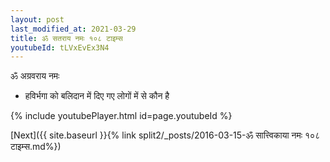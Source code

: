 ```yaml
---
layout: post
last_modified_at: 2021-03-29
title: ॐ सतराय नमः १०८ टाइम्स
youtubeId: tLVxEvEx3N4
---
```

 
 
 ॐ अग्रवराय नमः  
 
 -  हविर्भगा को बलिदान में दिए गए लोगों में से कौन है 
 
  
 
  
 
 
 
 
 
 


{% include youtubePlayer.html id=page.youtubeId %}
 
[Next]({{ site.baseurl }}{% link  split2/_posts/2016-03-15-ॐ सात्त्विकाया नमः १०८ टाइम्स.md%})
 
